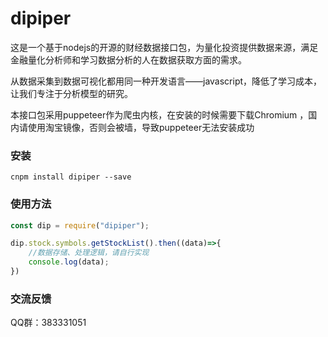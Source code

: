 # dipiper
这是一个基于nodejs的开源的财经数据接口包，为量化投资提供数据来源，满足金融量化分析师和学习数据分析的人在数据获取方面的需求。      

从数据采集到数据可视化都用同一种开发语言——javascript，降低了学习成本，让我们专注于分析模型的研究。

本接口包采用puppeteer作为爬虫内核，在安装的时候需要下载Chromium ，国内请使用淘宝镜像，否则会被墙，导致puppeteer无法安装成功

### 安装
` cnpm install dipiper --save `

### 使用方法   
``` javascript
const dip = require("dipiper");

dip.stock.symbols.getStockList().then((data)=>{
    //数据存储、处理逻辑，请自行实现
    console.log(data);
})
```

### 交流反馈
QQ群：383331051